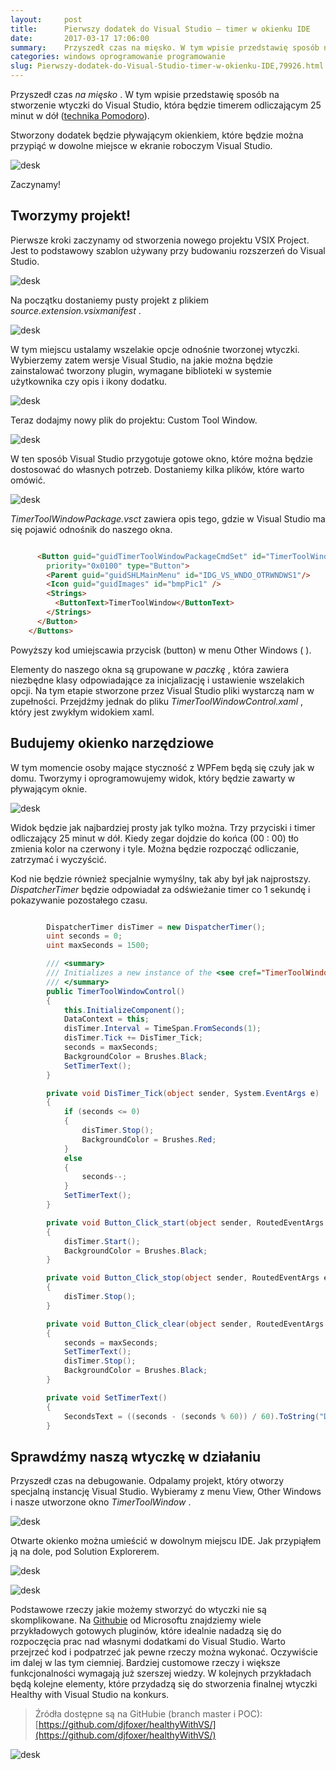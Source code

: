 ```yaml
---
layout:     post
title:      Pierwszy dodatek do Visual Studio — timer w okienku IDE
date:       2017-03-17 17:06:00
summary:    Przyszedł czas na mięsko. W tym wpisie przedstawię sposób na stworzenie wtyczki do Visual Studio, która będzie timerem odliczającym 25 minut w dół (technika Pomodoro).Stworzony dodatek będzie pływającym okienkiem, które będzie można przypiąć w dowolne miejsce w ekranie roboczym Visual Studio.Zaczynamy!Tworzymy projekt!Pierwsze kroki zaczynamy od stworzenia nowego projektu VSIX Project. Jest to pod...
categories: windows oprogramowanie programowanie
slug: Pierwszy-dodatek-do-Visual-Studio-timer-w-okienku-IDE,79926.html
---
```




Przyszedł czas  *na mięsko* . W tym wpisie przedstawię sposób na stworzenie wtyczki do Visual Studio, która będzie timerem odliczającym 25 minut w dół ([technika Pomodoro](http://blog.djfoxer.pl/Technika-Pomodoro-efektywne-zarzadzanie-czasem-pracy,79724.html)).

Stworzony dodatek będzie pływającym okienkiem, które będzie można przypiąć w dowolne miejsce w ekranie roboczym Visual Studio.


![desk](https://raw.githubusercontent.com/djfoxer/djfoxer.github.io/master/_img/2017-3-17-_18_/g_-_608x405_-_-_79926x20170316225241_0.PNG)


Zaczynamy!


## Tworzymy projekt!


Pierwsze kroki zaczynamy od stworzenia nowego projektu VSIX Project. Jest to podstawowy szablon używany przy budowaniu rozszerzeń do Visual Studio.


![desk](https://raw.githubusercontent.com/djfoxer/djfoxer.github.io/master/_img/2017-3-17-_18_/g_-_608x405_-_-_79926x20170316225240_0.PNG)



Na początku dostaniemy pusty projekt z plikiem  *source.extension.vsixmanifest* . 


![desk](https://raw.githubusercontent.com/djfoxer/djfoxer.github.io/master/_img/2017-3-17-_18_/g_-_608x405_-_-_79926x20170316225240_1.PNG)


W tym miejscu ustalamy wszelakie opcje odnośnie tworzonej wtyczki. Wybierzemy zatem wersje Visual Studio, na jakie można będzie zainstalować tworzony plugin, wymagane biblioteki w systemie użytkownika czy opis i ikony dodatku.


![desk](https://raw.githubusercontent.com/djfoxer/djfoxer.github.io/master/_img/2017-3-17-_18_/g_-_608x405_-_-_79926x20170316230424_0.PNG)


Teraz dodajmy nowy plik do projektu: Custom Tool Window.


![desk](https://raw.githubusercontent.com/djfoxer/djfoxer.github.io/master/_img/2017-3-17-_18_/g_-_608x405_-_-_79926x20170316225240_2.PNG)


W ten sposób Visual Studio przygotuje gotowe okno, które można będzie dostosować do własnych  potrzeb. Dostaniemy kilka plików, które warto omówić. 


![desk](https://raw.githubusercontent.com/djfoxer/djfoxer.github.io/master/_img/2017-3-17-_18_/g_-_608x405_-_-_79926x20170316225240_3.PNG)


 *TimerToolWindowPackage.vsct*  zawiera opis tego, gdzie w Visual Studio ma się pojawić odnośnik do naszego okna.


```html

      <Button guid="guidTimerToolWindowPackageCmdSet" id="TimerToolWindowCommandId"
        priority="0x0100" type="Button">
        <Parent guid="guidSHLMainMenu" id="IDG_VS_WNDO_OTRWNDWS1"/>
        <Icon guid="guidImages" id="bmpPic1" />
        <Strings>
          <ButtonText>TimerToolWindow</ButtonText>
        </Strings>
      </Button>
    </Buttons>

```


Powyższy kod umiejscawia przycisk (button) w menu Other Windows ( *<Parent guid="guidSHLMainMenu" id="IDG_VS_WNDO_OTRWNDWS1"/>* ).

Elementy do naszego okna są grupowane w  *paczkę* , która zawiera niezbędne klasy odpowiadające za inicjalizację i ustawienie wszelakich opcji. Na tym etapie stworzone przez Visual Studio pliki wystarczą nam w zupełności. Przejdźmy jednak do pliku  *TimerToolWindowControl.xaml* , który jest zwykłym widokiem xaml.



## Budujemy okienko narzędziowe
 

W tym momencie osoby mające styczność z WPFem będą się czuły jak w domu. Tworzymy i oprogramowujemy widok, który będzie zawarty w pływającym oknie. 


![desk](https://raw.githubusercontent.com/djfoxer/djfoxer.github.io/master/_img/2017-3-17-_18_/g_-_608x405_-_-_79926x20170316232924_0.PNG)


Widok będzie jak najbardziej prosty jak tylko można. Trzy przyciski i timer odliczający 25 minut w dół. Kiedy zegar dojdzie do końca (00 : 00) tło zmienia kolor na czerwony i tyle. Można będzie rozpocząć odliczanie, zatrzymać i wyczyścić. 

Kod nie będzie również specjalnie wymyślny, tak aby był jak najprostszy.  *DispatcherTimer*  będzie odpowiadał za odświeżanie timer co 1 sekundę i pokazywanie pozostałego czasu.



```csharp

        DispatcherTimer disTimer = new DispatcherTimer();
        uint seconds = 0;
        uint maxSeconds = 1500;

        /// <summary>
        /// Initializes a new instance of the <see cref="TimerToolWindowControl"/> class.
        /// </summary>
        public TimerToolWindowControl()
        {
            this.InitializeComponent();
            DataContext = this;
            disTimer.Interval = TimeSpan.FromSeconds(1);
            disTimer.Tick += DisTimer_Tick;
            seconds = maxSeconds;
            BackgroundColor = Brushes.Black;
            SetTimerText();
        }

        private void DisTimer_Tick(object sender, System.EventArgs e)
        {
            if (seconds <= 0)
            {
                disTimer.Stop();
                BackgroundColor = Brushes.Red;
            }
            else
            {
                seconds--;
            }
            SetTimerText();
        }

        private void Button_Click_start(object sender, RoutedEventArgs e)
        {
            disTimer.Start();
            BackgroundColor = Brushes.Black;
        }

        private void Button_Click_stop(object sender, RoutedEventArgs e)
        {
            disTimer.Stop();
        }

        private void Button_Click_clear(object sender, RoutedEventArgs e)
        {
            seconds = maxSeconds;
            SetTimerText();
            disTimer.Stop();
            BackgroundColor = Brushes.Black;
        }

        private void SetTimerText()
        {
            SecondsText = ((seconds - (seconds % 60)) / 60).ToString("D2") + " : " + (seconds % 60).ToString("D2");
        }

```



## Sprawdźmy naszą wtyczkę w działaniu

Przyszedł czas na debugowanie. Odpalamy projekt, który otworzy specjalną instancję Visual Studio. Wybieramy z menu View, Other Windows i nasze utworzone okno  *TimerToolWindow* .


![desk](https://raw.githubusercontent.com/djfoxer/djfoxer.github.io/master/_img/2017-3-17-_18_/g_-_608x405_-_-_79926x20170316225317_0.PNG)


Otwarte okienko można umieścić w dowolnym miejscu IDE. Jak przypiąłem ją na dole, pod Solution Explorerem. 



![desk](https://raw.githubusercontent.com/djfoxer/djfoxer.github.io/master/_img/2017-3-17-_18_/g_-_608x405_-_-_79926x20170316225316_0.PNG)


![desk](https://raw.githubusercontent.com/djfoxer/djfoxer.github.io/master/_img/2017-3-17-_18_/g_-_608x405_-_-_79926x20170316225240_4.PNG)


Podstawowe rzeczy jakie możemy stworzyć do wtyczki nie są skomplikowane. Na [Githubie](https://github.com/Microsoft/VSSDK-Extensibility-Samples) od Microsoftu znajdziemy wiele przykładowych gotowych pluginów, które idealnie nadadzą się do rozpoczęcia prac nad własnymi dodatkami do Visual Studio. Warto przejrzeć kod i podpatrzeć jak pewne rzeczy można wykonać. Oczywiście im dalej w las tym ciemniej. Bardziej customowe rzeczy i większe funkcjonalności wymagają już szerszej wiedzy. W kolejnych przykładach będą kolejne elementy, które przydadzą się do stworzenia finalnej wtyczki Healthy with Visual Studio na konkurs.




> Źródła dostępne są na GitHubie (branch master i POC):
> [https://github.com/djfoxer/healthyWithVS/](https://github.com/djfoxer/healthyWithVS/)

![desk](https://raw.githubusercontent.com/djfoxer/djfoxer.github.io/master/_img/2017-3-17-_18_/g_-_608x405_-_-_79926x20170316235741_0.png)

